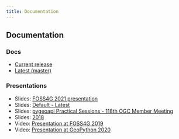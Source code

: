 ```yaml
---
title: Documentation
---
```


## Documentation

### Docs

- [Current release](https://docs.pygeoapi.io/en/stable)
- [Latest (master)](https://docs.pygeoapi.io/en/latest)

### Presentations

- Slides: [FOSS4G 2021 presentation](../presentations/foss4g2021)
- Slides: [Default - Latest](../presentations/default)
- Slides: [pygeoapi Practical Sessions - 118th OGC Member Meeting](https://docs.google.com/presentation/d/13A5QfSgepiOmd4ttjr376MjRKgx2zdJaty0LPXgqkQk)
- Slides: [2018](../presentations/2018)
- Video: [Presentation at FOSS4G 2019](https://media.ccc.de/v/bucharest-32-next-generation-ogc-web-services-with-pygeoapi)
- Video: [Presentation at GeoPython 2020](https://www.youtube.com/watch?v=pVfWRlmlJAE)
